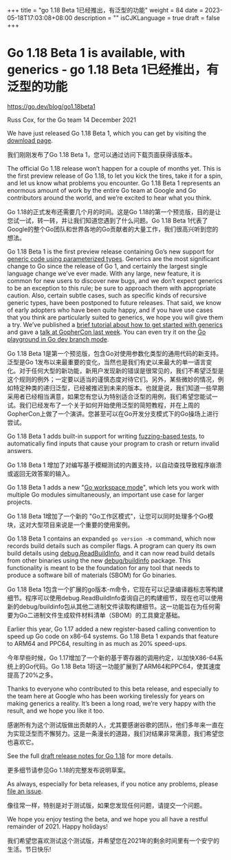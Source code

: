 +++
title = "go 1.18 Beta 1已经推出，有泛型的功能"
weight = 84
date = 2023-05-18T17:03:08+08:00
description = ""
isCJKLanguage = true
draft = false
+++

# Go 1.18 Beta 1 is available, with generics - go 1.18 Beta 1已经推出，有泛型的功能

https://go.dev/blog/go1.18beta1

Russ Cox, for the Go team
14 December 2021

We have just released Go 1.18 Beta 1, which you can get by visiting the [download page](https://go.dev/dl/#go1.18beta1).

我们刚刚发布了Go 1.18 Beta 1，您可以通过访问下载页面获得该版本。

The official Go 1.18 release won’t happen for a couple of months yet. This is the first preview release of Go 1.18, to let you kick the tires, take it for a spin, and let us know what problems you encounter. Go 1.18 Beta 1 represents an enormous amount of work by the entire Go team at Google and Go contributors around the world, and we’re excited to hear what you think.

Go 1.18的正式发布还需要几个月的时间。这是Go 1.18的第一个预览版，目的是让您试一试，转一转，并让我们知道您遇到了什么问题。Go 1.18 Beta 1代表了Google的整个Go团队和世界各地的Go贡献者的大量工作，我们很高兴听到您的想法。

Go 1.18 Beta 1 is the first preview release containing Go’s new support for [generic code using parameterized types](https://go.dev/blog/why-generics). Generics are the most significant change to Go since the release of Go 1, and certainly the largest single language change we’ve ever made. With any large, new feature, it is common for new users to discover new bugs, and we don’t expect generics to be an exception to this rule; be sure to approach them with appropriate caution. Also, certain subtle cases, such as specific kinds of recursive generic types, have been postponed to future releases. That said, we know of early adopters who have been quite happy, and if you have use cases that you think are particularly suited to generics, we hope you will give them a try. We’ve published a [brief tutorial about how to get started with generics](https://go.dev/doc/tutorial/generics) and gave a [talk at GopherCon last week](https://www.youtube.com/watch?v=35eIxI_n5ZM&t=1755s). You can even try it on the [Go playground in Go dev branch mode](https://go.dev/play/?v=gotip).

Go 1.18 Beta 1是第一个预览版，包含Go对使用参数化类型的通用代码的新支持。泛型是Go 1发布以来最重要的变化，当然也是我们有史以来最大的单一语言变化。对于任何大型的新功能，新用户发现新的错误是很常见的，我们不希望泛型是这个规则的例外；一定要以适当的谨慎态度对待它们。另外，某些微妙的情况，例如特定种类的递归泛型，已经被推迟到未来的版本。也就是说，我们知道一些早期采用者已经相当满意，如果您有您认为特别适合泛型的用例，我们希望您能试一试。我们已经发布了一个关于如何开始使用泛型的简短教程，并在上周的GopherCon上做了一个演讲。您甚至可以在Go开发分支模式下的Go操场上进行尝试。

Go 1.18 Beta 1 adds built-in support for writing [fuzzing-based tests](https://go.dev/blog/fuzz-beta), to automatically find inputs that cause your program to crash or return invalid answers.

Go 1.18 Beta 1 增加了对编写基于模糊测试的内置支持，以自动查找导致程序崩溃或返回无效答案的输入。

Go 1.18 Beta 1 adds a new "[Go workspace mode](https://go.dev/design/45713-workspace)", which lets you work with multiple Go modules simultaneously, an important use case for larger projects.

Go 1.18 Beta 1增加了一个新的 "Go工作区模式"，让您可以同时处理多个Go模块，这对大型项目来说是一个重要的使用案例。

Go 1.18 Beta 1 contains an expanded `go version -m` command, which now records build details such as compiler flags. A program can query its own build details using [debug.ReadBuildInfo](https://pkg.go.dev/runtime/debug@master#BuildInfo), and it can now read build details from other binaries using the new [debug/buildinfo](https://pkg.go.dev/debug/buildinfo@master) package. This functionality is meant to be the foundation for any tool that needs to produce a software bill of materials (SBOM) for Go binaries.

Go 1.18 Beta 1包含一个扩展的go版本-m命令，它现在可以记录编译器标志等构建细节。程序可以使用debug.ReadBuildInfo查询自己的构建细节，现在也可以使用新的debug/buildinfo包从其他二进制文件读取构建细节。这一功能旨在为任何需要为Go二进制文件生成软件材料清单（SBOM）的工具奠定基础。

Earlier this year, Go 1.17 added a new register-based calling convention to speed up Go code on x86-64 systems. Go 1.18 Beta 1 expands that feature to ARM64 and PPC64, resulting in as much as 20% speed-ups.

今年早些时候，Go 1.17增加了一个新的基于寄存器的调用约定，以加快X86-64系统上的Go代码。Go 1.18 Beta 1将这一功能扩展到了ARM64和PPC64，使其速度提高了20%之多。

Thanks to everyone who contributed to this beta release, and especially to the team here at Google who has been working tirelessly for years on making generics a reality. It’s been a long road, we’re very happy with the result, and we hope you like it too.

感谢所有为这个测试版做出贡献的人，尤其要感谢谷歌的团队，他们多年来一直在为实现泛型而不懈努力。这是一条漫长的道路，我们对结果非常满意，我们希望您也喜欢它。

See the full [draft release notes for Go 1.18](https://tip.golang.org/doc/go1.18) for more details.

更多细节请参见Go 1.18的完整发布说明草案。

As always, especially for beta releases, if you notice any problems, please [file an issue](https://go.dev/issue/new).

像往常一样，特别是对于测试版，如果您发现任何问题，请提交一个问题。

We hope you enjoy testing the beta, and we hope you all have a restful remainder of 2021. Happy holidays!

我们希望您喜欢测试这个测试版，并希望您在2021年的剩余时间里有一个安宁的生活。节日快乐!
